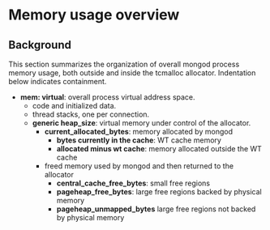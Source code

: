 # Memory usage overview

## Background

This section summarizes the organization of overall mongod process
memory usage, both outside and inside the tcmalloc
allocator. Indentation below indicates containment.

* **mem: virtual**: overall process virtual address space.
   * code and initialized data.
   * thread stacks, one per connection.
   * **generic heap_size**: virtual memory under control of the
     allocator.
      * **current_allocated_bytes**: memory allocated by mongod
         * **bytes currently in the cache**: WT cache memory
         * **allocated minus wt cache**: memory allocated outside
           the WT cache
      * freed memory used by mongod and then returned to the allocator
         * **central_cache_free_bytes**: small free regions
         * **pageheap_free_bytes**: large free regions backed by physical memory
         * **pageheap_unmapped_bytes** large free regions not backed by physical memory
